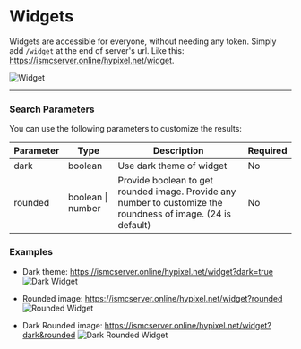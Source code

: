 
# Widgets

Widgets are accessible for everyone, without needing any token. Simply add `/widget` at the end of server's url. Like this: https://ismcserver.online/hypixel.net/widget.

![Widget](https://ismcserver.online/hypixel.net/widget)

---

### Search Parameters

You can use the following parameters to customize the results:

| Parameter | Type | Description                                                | Required |
|-----------| --- |------------------------------------------------------------|----------|
| dark      | boolean | Use dark theme of widget                                | No       |
| rounded    | boolean \| number | Provide boolean to get rounded image. Provide any number to customize the roundness of image. (24 is default)                         | No       |

### Examples

- Dark theme: https://ismcserver.online/hypixel.net/widget?dark=true
![Dark Widget](https://ismcserver.online/hypixel.net/widget?dark=true)

- Rounded image: https://ismcserver.online/hypixel.net/widget?rounded
![Rounded Widget](https://ismcserver.online/hypixel.net/widget?rounded)

- Dark Rounded image: https://ismcserver.online/hypixel.net/widget?dark&rounded
![Dark Rounded Widget](https://ismcserver.online/hypixel.net/widget?dark&rounded)